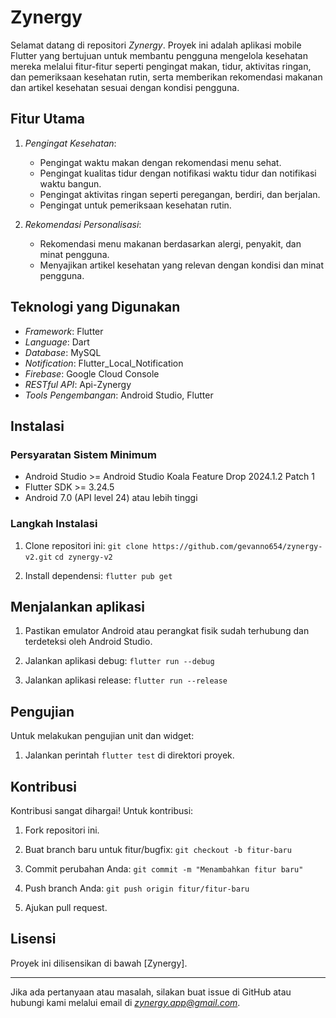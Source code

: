 # Zynergy

Selamat datang di repositori *Zynergy*. Proyek ini adalah aplikasi mobile Flutter yang bertujuan untuk membantu pengguna mengelola kesehatan mereka melalui fitur-fitur seperti pengingat makan, tidur, aktivitas ringan, dan pemeriksaan kesehatan rutin, serta memberikan rekomendasi makanan dan artikel kesehatan sesuai dengan kondisi pengguna.

## Fitur Utama

1. *Pengingat Kesehatan*:
   - Pengingat waktu makan dengan rekomendasi menu sehat.
   - Pengingat kualitas tidur dengan notifikasi waktu tidur dan notifikasi waktu bangun.
   - Pengingat aktivitas ringan seperti peregangan, berdiri, dan berjalan.
   - Pengingat untuk pemeriksaan kesehatan rutin.

2. *Rekomendasi Personalisasi*:
   - Rekomendasi menu makanan berdasarkan alergi, penyakit, dan minat pengguna.
   - Menyajikan artikel kesehatan yang relevan dengan kondisi dan minat pengguna.


## Teknologi yang Digunakan

- *Framework*: Flutter
- *Language*: Dart
- *Database*: MySQL
- *Notification*: Flutter_Local_Notification
- *Firebase*: Google Cloud Console
- *RESTful API*: Api-Zynergy
- *Tools Pengembangan*: Android Studio, Flutter

## Instalasi

### Persyaratan Sistem Minimum
- Android Studio >= Android Studio Koala Feature Drop 2024.1.2 Patch 1
- Flutter SDK >= 3.24.5
- Android 7.0 (API level 24) atau lebih tinggi

### Langkah Instalasi

1. Clone repositori ini:
`git clone https://github.com/gevanno654/zynergy-v2.git`
`cd zynergy-v2`
   

2. Install dependensi:
`flutter pub get`
   

## Menjalankan aplikasi

1. Pastikan emulator Android atau perangkat fisik sudah terhubung dan terdeteksi oleh Android Studio.

2. Jalankan aplikasi debug:
`flutter run --debug`

3. Jalankan aplikasi release:
`flutter run --release`

## Pengujian

Untuk melakukan pengujian unit dan widget:

1. Jalankan perintah `flutter test` di direktori proyek.

## Kontribusi

Kontribusi sangat dihargai! Untuk kontribusi:

1. Fork repositori ini.

2. Buat branch baru untuk fitur/bugfix: `git checkout -b fitur-baru`
   
3. Commit perubahan Anda: `git commit -m "Menambahkan fitur baru"`
   
4. Push branch Anda: `git push origin fitur/fitur-baru`
   
5. Ajukan pull request.

## Lisensi

Proyek ini dilisensikan di bawah [Zynergy].

---

Jika ada pertanyaan atau masalah, silakan buat issue di GitHub atau hubungi kami melalui email di *zynergy.app@gmail.com*.
